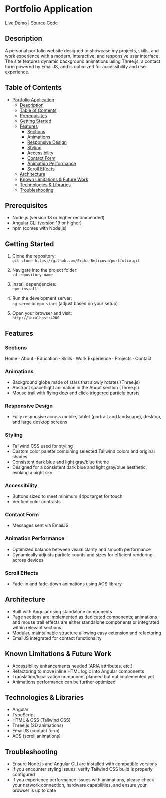 # Portfolio Application

[Live Demo](https://erika-belicova.site) | [Source Code](https://github.com/Erika-Belicova/portfolio)

## Description

A personal portfolio website designed to showcase my projects, skills, and work experience with a modern, interactive, and responsive user interface. The site features dynamic background animations using Three.js, a contact form powered by EmailJS, and is optimized for accessibility and user experience.

## Table of Contents

- [Portfolio Application](#portfolio-application)
  - [Description](#description)
  - [Table of Contents](#table-of-contents)
  - [Prerequisites](#prerequisites)
  - [Getting Started](#getting-started)
  - [Features](#features)
    - [Sections](#sections)
    - [Animations](#animations)
    - [Responsive Design](#responsive-design)
    - [Styling](#styling)
    - [Accessibility](#accessibility)
    - [Contact Form](#contact-form)
    - [Animation Performance](#animation-performance)
    - [Scroll Effects](#scroll-effects)
  - [Architecture](#architecture)
  - [Known Limitations \& Future Work](#known-limitations--future-work)
  - [Technologies \& Libraries](#technologies--libraries)
  - [Troubleshooting](#troubleshooting)

## Prerequisites

- Node.js (version 18 or higher recommended)
- Angular CLI (version 19 or higher)
- npm (comes with Node.js)

## Getting Started

1. Clone the repository:  
   `git clone https://github.com/Erika-Belicova/portfolio.git`

2. Navigate into the project folder:  
   `cd repository-name`

3. Install dependencies:  
   `npm install`

4. Run the development server:  
   `ng serve` or `npm start` (adjust based on your setup)

5. Open your browser and visit:  
   `http://localhost:4200`

## Features

### Sections

Home · About · Education · Skills · Work Experience · Projects · Contact

### Animations

- Background globe made of stars that slowly rotates (Three.js)  
- Abstract spaceflight animation in the About section (Three.js)  
- Mouse trail with flying dots and click-triggered particle bursts  

### Responsive Design

- Fully responsive across mobile, tablet (portrait and landscape), desktop, and large desktop screens  

### Styling

- Tailwind CSS used for styling  
- Custom color palette combining selected Tailwind colors and original shades  
- Consistent dark blue and light gray/blue theme  
- Designed for a consistent dark blue and light gray/blue aesthetic, evoking a night sky

### Accessibility

- Buttons sized to meet minimum 44px target for touch  
- Verified color contrasts  

### Contact Form

- Messages sent via EmailJS  

### Animation Performance

- Optimized balance between visual clarity and smooth performance  
- Dynamically adjusts particle counts and sizes for efficient rendering across devices  

### Scroll Effects

- Fade-in and fade-down animations using AOS library

## Architecture

- Built with Angular using standalone components  
- Page sections are implemented as dedicated components; animations and mouse trail effects are either standalone components or integrated within relevant sections  
- Modular, maintainable structure allowing easy extension and refactoring  
- EmailJS integrated for contact functionality

## Known Limitations & Future Work

- Accessibility enhancements needed (ARIA attributes, etc.)  
- Refactoring to move inline HTML logic into Angular components  
- Translation/localization component planned but not implemented yet  
- Animations performance can be further optimized

## Technologies & Libraries

- Angular  
- TypeScript  
- HTML & CSS (Tailwind CSS)  
- Three.js (3D animations)  
- EmailJS (contact form)  
- AOS (scroll animations)

## Troubleshooting

- Ensure Node.js and Angular CLI are installed with compatible versions  
- If you encounter styling issues, verify Tailwind CSS build is properly configured  
- If you experience performance issues with animations, please check your network connection, hardware capabilities, and ensure your browser is up to date
